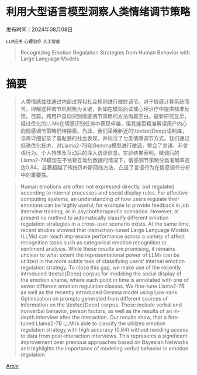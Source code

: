 # 利用大型语言模型洞察人类情绪调节策略

发布时间：2024年08月08日

`LLM应用` `心理治疗` `人工智能`

> Recognizing Emotion Regulation Strategies from Human Behavior with Large Language Models

# 摘要

> 人类情感往往通过内部过程和社会规则进行微妙调节。对于情感计算系统而言，理解这种调节机制极为关键，例如在模拟面试或心理治疗中提供精准反馈。目前，跨用户自动识别情感调节策略的方法尚属空白。最新研究显示，经过优化的LLMs在情感识别任务中表现卓越，但其能否精准解读用户内心的情感调节策略仍待探索。为此，我们采用新近的\textsc{Deep}语料库，该库详细记录了羞耻感的社会表现，并标注了七类情感调节方式。我们通过低秩优化技术，对Llama2-7B和Gemma模型进行微调，整合了言语、非言语行为、个人特质及互动后的深入访谈信息。实验结果表明，微调后的Llama2-7B模型在不依赖互动后数据的情况下，情感调节策略分类准确率高达0.84，显著超越了传统贝叶斯网络方法，凸显了言语行为在情感调节分析中的重要性。

> Human emotions are often not expressed directly, but regulated according to internal processes and social display rules. For affective computing systems, an understanding of how users regulate their emotions can be highly useful, for example to provide feedback in job interview training, or in psychotherapeutic scenarios. However, at present no method to automatically classify different emotion regulation strategies in a cross-user scenario exists. At the same time, recent studies showed that instruction-tuned Large Language Models (LLMs) can reach impressive performance across a variety of affect recognition tasks such as categorical emotion recognition or sentiment analysis. While these results are promising, it remains unclear to what extent the representational power of LLMs can be utilized in the more subtle task of classifying users' internal emotion regulation strategy. To close this gap, we make use of the recently introduced \textsc{Deep} corpus for modeling the social display of the emotion shame, where each point in time is annotated with one of seven different emotion regulation classes. We fine-tune Llama2-7B as well as the recently introduced Gemma model using Low-rank Optimization on prompts generated from different sources of information on the \textsc{Deep} corpus. These include verbal and nonverbal behavior, person factors, as well as the results of an in-depth interview after the interaction. Our results show, that a fine-tuned Llama2-7B LLM is able to classify the utilized emotion regulation strategy with high accuracy (0.84) without needing access to data from post-interaction interviews. This represents a significant improvement over previous approaches based on Bayesian Networks and highlights the importance of modeling verbal behavior in emotion regulation.

[Arxiv](https://arxiv.org/abs/2408.04420)